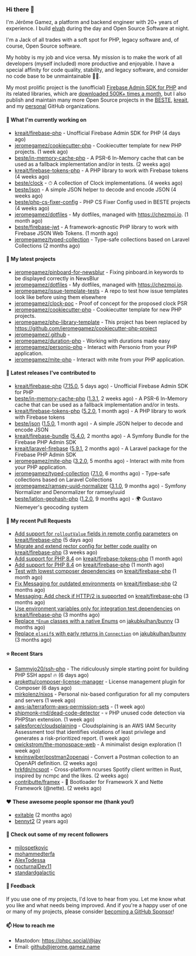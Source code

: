 ### Hi there 👋

I'm Jérôme Gamez, a platform and backend engineer with 20+ years of experience.
I build [elvah](https://www.elvah.de) during the day and Open Source Software
at night.

I'm a Jack of all trades with a soft spot for PHP, legacy software and,
of course, Open Source software.

My hobby is my job and vice versa. My mission is to make the work of all
developers (myself included) more productive and enjoyable.
I have a special affinity for code quality, stability, and legacy software,
and consider no code base to be unmaintainable 💪🏻.

My most prolific project is the (unofficial)
[Firebase Admin SDK for PHP](https://github.com/kreait/firebase-php) and its
related libraries, which are
[downloaded 500K+ times a month](https://packagist.org/packages/kreait/firebase-php/stats), but I also publish and maintain many more Open Source
projects in the [BESTE](https://github.com/beste),
[kreait](https://github.com/kreait), and my
[personal](https://github.com/jeromegamez) GitHub organizations.

#### 👷 What I'm currently working on

- [kreait/firebase-php](https://github.com/kreait/firebase-php) - Unofficial Firebase Admin SDK for PHP (4 days ago)
- [jeromegamez/cookiecutter-php](https://github.com/jeromegamez/cookiecutter-php) - Cookiecutter template for new PHP projects. (1 week ago)
- [beste/in-memory-cache-php](https://github.com/beste/in-memory-cache-php) - A PSR-6 In-Memory cache that can be used as a fallback implementation and/or in tests. (2 weeks ago)
- [kreait/firebase-tokens-php](https://github.com/kreait/firebase-tokens-php) - A PHP library to work with Firebase tokens (4 weeks ago)
- [beste/clock](https://github.com/beste/clock) - ⏱ A collection of Clock implementations. (4 weeks ago)
- [beste/json](https://github.com/beste/json) - A simple JSON helper to decode and encode JSON (4 weeks ago)
- [beste/php-cs-fixer-config](https://github.com/beste/php-cs-fixer-config) - PHP CS Fixer Config used in BESTE projects (4 weeks ago)
- [jeromegamez/dotfiles](https://github.com/jeromegamez/dotfiles) - My dotfiles, managed with https://chezmoi.io. (1 month ago)
- [beste/firebase-jwt](https://github.com/beste/firebase-jwt) - A framework-agnostic PHP library to work with Firebase JSON Web Tokens. (1 month ago)
- [jeromegamez/typed-collection](https://github.com/jeromegamez/typed-collection) - Type-safe collections based on Laravel Collections (2 months ago)

#### 🌱 My latest projects

- [jeromegamez/pinboard-for-newsblur](https://github.com/jeromegamez/pinboard-for-newsblur) - Fixing pinboard.in keywords to be displayed correctly in NewsBlur
- [jeromegamez/dotfiles](https://github.com/jeromegamez/dotfiles) - My dotfiles, managed with https://chezmoi.io.
- [jeromegamez/issue-template-tests](https://github.com/jeromegamez/issue-template-tests) - A repo to test how issue templates look like before using them elsewhere
- [jeromegamez/clock-poc](https://github.com/jeromegamez/clock-poc) - Proof of concept for the proposed clock PSR
- [jeromegamez/cookiecutter-php](https://github.com/jeromegamez/cookiecutter-php) - Cookiecutter template for new PHP projects.
- [jeromegamez/php-library-template](https://github.com/jeromegamez/php-library-template) - This project has been replaced by https://github.com/jeromegamez/cookiecutter-php-project
- [jeromegamez/.github](https://github.com/jeromegamez/.github) - 
- [jeromegamez/duration-php](https://github.com/jeromegamez/duration-php) - Working with durations made easy
- [jeromegamez/personio-php](https://github.com/jeromegamez/personio-php) - Interact with Personio from your PHP application.
- [jeromegamez/mite-php](https://github.com/jeromegamez/mite-php) - Interact with mite from your PHP application.

#### 🔭 Latest releases I've contributed to

- [kreait/firebase-php](https://github.com/kreait/firebase-php) ([7.15.0](https://github.com/kreait/firebase-php/releases/tag/7.15.0), 5 days ago) - Unofficial Firebase Admin SDK for PHP
- [beste/in-memory-cache-php](https://github.com/beste/in-memory-cache-php) ([1.3.1](https://github.com/beste/in-memory-cache-php/releases/tag/1.3.1), 2 weeks ago) - A PSR-6 In-Memory cache that can be used as a fallback implementation and/or in tests.
- [kreait/firebase-tokens-php](https://github.com/kreait/firebase-tokens-php) ([5.2.0](https://github.com/kreait/firebase-tokens-php/releases/tag/5.2.0), 1 month ago) - A PHP library to work with Firebase tokens
- [beste/json](https://github.com/beste/json) ([1.5.0](https://github.com/beste/json/releases/tag/1.5.0), 1 month ago) - A simple JSON helper to decode and encode JSON
- [kreait/firebase-bundle](https://github.com/kreait/firebase-bundle) ([5.4.0](https://github.com/kreait/firebase-bundle/releases/tag/5.4.0), 2 months ago) - A Symfony Bundle for the Firebase PHP Admin SDK
- [kreait/laravel-firebase](https://github.com/kreait/laravel-firebase) ([5.9.1](https://github.com/kreait/laravel-firebase/releases/tag/5.9.1), 2 months ago) - A Laravel package for the Firebase PHP Admin SDK
- [jeromegamez/mite-php](https://github.com/jeromegamez/mite-php) ([3.2.0](https://github.com/jeromegamez/mite-php/releases/tag/3.2.0), 5 months ago) - Interact with mite from your PHP application.
- [jeromegamez/typed-collection](https://github.com/jeromegamez/typed-collection) ([7.1.0](https://github.com/jeromegamez/typed-collection/releases/tag/7.1.0), 6 months ago) - Type-safe collections based on Laravel Collections
- [jeromegamez/ramsey-uuid-normalizer](https://github.com/jeromegamez/ramsey-uuid-normalizer) ([3.1.0](https://github.com/jeromegamez/ramsey-uuid-normalizer/releases/tag/3.1.0), 9 months ago) - Symfony Normalizer and Denormalizer for ramsey/uuid
- [beste/latlon-geohash-php](https://github.com/beste/latlon-geohash-php) ([1.2.0](https://github.com/beste/latlon-geohash-php/releases/tag/1.2.0), 9 months ago) - 🌍 Gustavo Niemeyer&#39;s geocoding system

#### 🔨 My recent Pull Requests

- [Add support for `rolloutValue` fields in remote config parameters](https://github.com/kreait/firebase-php/pull/927) on [kreait/firebase-php](https://github.com/kreait/firebase-php) (5 days ago)
- [Migrate and extend rector config for better code quality](https://github.com/kreait/firebase-php/pull/921) on [kreait/firebase-php](https://github.com/kreait/firebase-php) (3 weeks ago)
- [Add support for PHP 8.4](https://github.com/kreait/firebase-tokens-php/pull/61) on [kreait/firebase-tokens-php](https://github.com/kreait/firebase-tokens-php) (1 month ago)
- [Add support for PHP 8.4](https://github.com/kreait/firebase-php/pull/920) on [kreait/firebase-php](https://github.com/kreait/firebase-php) (1 month ago)
- [Test with lowest composer dependencies](https://github.com/kreait/firebase-php/pull/913) on [kreait/firebase-php](https://github.com/kreait/firebase-php) (1 month ago)
- [Fix Messaging for outdated environments](https://github.com/kreait/firebase-php/pull/908) on [kreait/firebase-php](https://github.com/kreait/firebase-php) (2 months ago)
- [Messaging: Add check if HTTP/2 is supported](https://github.com/kreait/firebase-php/pull/903) on [kreait/firebase-php](https://github.com/kreait/firebase-php) (3 months ago)
- [Use environment variables only for integration test dependencies](https://github.com/kreait/firebase-php/pull/901) on [kreait/firebase-php](https://github.com/kreait/firebase-php) (3 months ago)
- [Replace `*Enum` classes with a native Enums](https://github.com/jakubkulhan/bunny/pull/154) on [jakubkulhan/bunny](https://github.com/jakubkulhan/bunny) (3 months ago)
- [Replace `elseif`s with early returns in `Connection`](https://github.com/jakubkulhan/bunny/pull/153) on [jakubkulhan/bunny](https://github.com/jakubkulhan/bunny) (3 months ago)

#### ⭐ Recent Stars

- [Sammyjo20/ssh-php](https://github.com/Sammyjo20/ssh-php) - The ridiculously simple starting point for building PHP SSH apps! 🔥 (6 days ago)
- [arokettu/composer-license-manager](https://github.com/arokettu/composer-license-manager) - License management plugin for Composer (6 days ago)
- [mirkolenz/nixos](https://github.com/mirkolenz/nixos) - Personal nix-based configuration for all my computers and servers (1 week ago)
- [aws-ia/terraform-aws-permission-sets](https://github.com/aws-ia/terraform-aws-permission-sets) -  (1 week ago)
- [shipmonk-rnd/dead-code-detector](https://github.com/shipmonk-rnd/dead-code-detector) - 💀 PHP unused code detection via PHPStan extension. (1 week ago)
- [salesforce/cloudsplaining](https://github.com/salesforce/cloudsplaining) - Cloudsplaining is an AWS IAM Security Assessment tool that identifies violations of least privilege and generates a risk-prioritized report. (1 week ago)
- [owickstrom/the-monospace-web](https://github.com/owickstrom/the-monospace-web) - A minimalist design exploration (1 week ago)
- [kevinswiber/postman2openapi](https://github.com/kevinswiber/postman2openapi) - Convert a Postman collection to an OpenAPI definition. (2 weeks ago)
- [hrkfdn/ncspot](https://github.com/hrkfdn/ncspot) - Cross-platform ncurses Spotify client written in Rust, inspired by ncmpc and the likes. (2 weeks ago)
- [contributte/framex](https://github.com/contributte/framex) - 🥾 Bootloader for Framework X and Nette Framework (@nette). (2 weeks ago)

#### ❤️ These awesome people sponsor me (thank you!)

- [exitable](https://github.com/exitable) (2 months ago)
- [bennyt2](https://github.com/bennyt2) (2 years ago)

#### 👯 Check out some of my recent followers

- [milospetkovic](https://github.com/milospetkovic)
- [mohammedterfa](https://github.com/mohammedterfa)
- [AlexTodessa](https://github.com/AlexTodessa)
- [nocturnalDev11](https://github.com/nocturnalDev11)
- [standardgalactic](https://github.com/standardgalactic)

#### 💬 Feedback

If you use one of my projects, I'd love to hear from you. Let me know what you
like and what needs being improved. And if you're a happy user of one or
many of my projects, please consider
[becoming a GitHub Sponsor](https://github.com/sponsors/jeromegamez)!

#### 📫 How to reach me

- Mastodon: https://phpc.social/@jay
- Email: github@jerome.gamez.name
